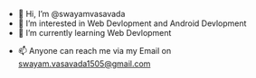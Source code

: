 - 👋 Hi, I’m @swayamvasavada
- 👀 I’m interested in Web Devlopment and Android Devlopment
- 🌱 I’m currently learning Web Devlopment
<!-- - 💞️ I’m looking to collaborate on ... -->
- 📫 Anyone can reach me via my Email on swayam.vasavada1505@gmail.com

<!---
swayamvasavada/swayamvasavada is a ✨ special ✨ repository because its `README.md` (this file) appears on your GitHub profile.
You can click the Preview link to take a look at your changes.
--->
